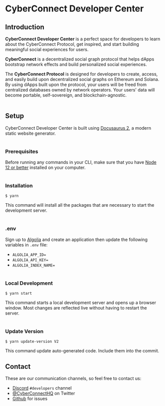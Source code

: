 # CyberConnect Developer Center

## Introduction
**CyberConnect Developer Center** is a perfect space for developers to learn about the CyberConnect Protocol, get inspired, and start building meaningful social experiences for users.

**CyberConnect** is a decentralized social graph protocol that helps dApps bootstrap network effects and build personalized social experiences.

The **CyberConnect Protocol** is designed for developers to create, access, and easily build upon decentralized social graphs on Ethereum and Solana. By using dApps built upon the protocol, your users will be freed from centralized databases owned by network operators. Your users' data will become portable, self-sovereign, and blockchain-agnostic.
<br></br>

## Setup

CyberConnect Developer Center is built using [Docusaurus 2](https://docusaurus.io/), a modern static website generator.
<br></br>

### Prerequisites

Before running any commands in your CLI, make sure that you have [Node 12 or better](https://nodejs.org/en/) installed on your computer.
<br></br>

### Installation

```
$ yarn
```

This command will install all the packages that are necessary to start the development server.
<br></br>

### .env
Sign up to [Algolia](https://www.algolia.com/) and create an application then update the following variables in `.env` file:

- `ALGOLIA_APP_ID=`
- `ALGOLIA_API_KEY=`
- `ALGOLIA_INDEX_NAME=`
<br></br>

### Local Development

```
$ yarn start
```

This command starts a local development server and opens up a browser window. Most changes are reflected live without having to restart the server.
<br></br>

### Update Version

```
$ yarn update-version V2
```
This command update auto-generated code. Include them into the commit.

## Contact

These are our communication channels, so feel free to contact us:

- [Discord](https://discord.com/invite/cUc8VRGmPs) ``#developers`` channel
- [@CyberConnectHQ](https://twitter.com/CyberConnectHQ) on Twitter
- [Github](https://github.com/cyberconnecthq/cyberconnect-docs-v2/issues) for issues
